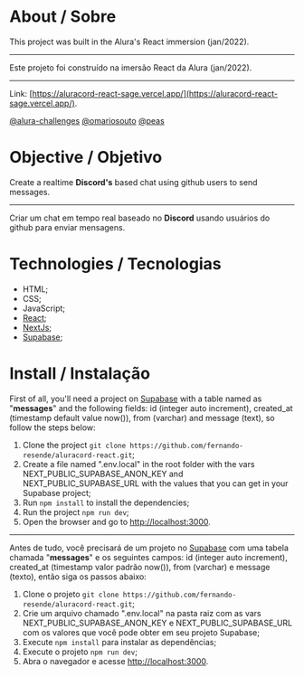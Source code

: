 # About / Sobre
This project was built in the Alura's React immersion (jan/2022).

-------------------------------------------------

Este projeto foi construído na imersão React da Alura (jan/2022).

-------------------------------------------------

Link: [https://aluracord-react-sage.vercel.app/](https://aluracord-react-sage.vercel.app/).

[@alura-challenges](https://github.com/alura-challenges) [@omariosouto](https://github.com/omariosouto) [@peas](https://github.com/peas)

# Objective / Objetivo
Create a realtime **Discord's** based chat using github users to send messages.

-------------------------------------------------

Criar um chat em tempo real baseado no **Discord** usando usuários do github para enviar mensagens.

# Technologies / Tecnologias
- HTML;
- CSS;
- JavaScript;
- [React](https://reactjs.org);
- [NextJs](https://nextjs.org);
- [Supabase](https://supabase.com);

# Install / Instalação
First of all, you'll need a project on [Supabase](https://supabase.com) with a table named as "**messages**" and the following fields: id (integer auto increment), created_at (timestamp default value now()), from (varchar) and message (text), so follow the steps below:
1. Clone the project `git clone https://github.com/fernando-resende/aluracord-react.git`;
2. Create a file named ".env.local" in the root folder with the vars NEXT_PUBLIC_SUPABASE_ANON_KEY and NEXT_PUBLIC_SUPABASE_URL with the values that you can get in your Supabase project;
3. Run `npm install` to install the dependencies;
4. Run the project `npm run dev`;
5. Open the browser and go to [http://localhost:3000](http://localhost:3000).

-------------------------------------------------

Antes de tudo, você precisará de um projeto no [Supabase](https://supabase.com) com uma tabela chamada "**messages**" e os seguintes campos: id (integer auto increment), created_at (timestamp valor padrão now()), from (varchar) e message (texto), então siga os passos abaixo:
1. Clone o projeto `git clone https://github.com/fernando-resende/aluracord-react.git`;
2. Crie um arquivo chamado ".env.local" na pasta raiz com as vars NEXT_PUBLIC_SUPABASE_ANON_KEY e NEXT_PUBLIC_SUPABASE_URL com os valores que você pode obter em seu projeto Supabase;
3. Execute `npm install` para instalar as dependências;
4. Execute o projeto `npm run dev`;
5. Abra o navegador e acesse [http://localhost:3000](http://localhost:3000).